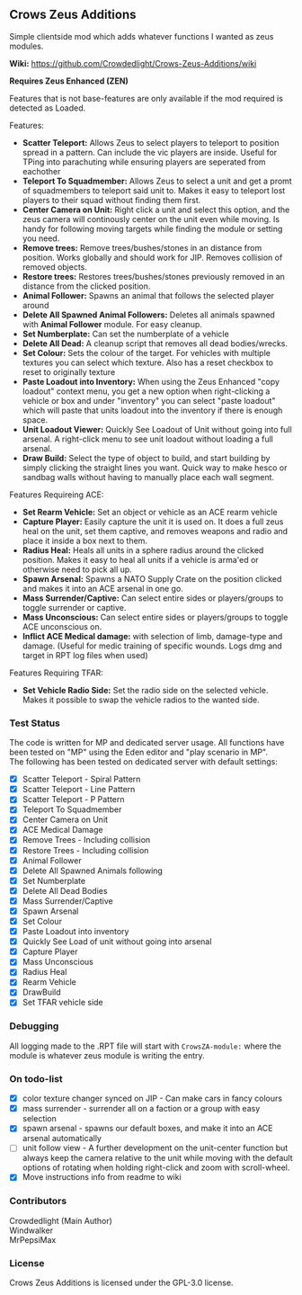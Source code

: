 ## Crows Zeus Additions

Simple clientside mod which adds whatever functions I wanted as zeus modules.

**Wiki:** https://github.com/Crowdedlight/Crows-Zeus-Additions/wiki

**Requires Zeus Enhanced (ZEN)**  

Features that is not base-features are only available if the mod required is detected as Loaded. 

Features:   
* **Scatter Teleport:** Allows Zeus to select players to teleport to position spread in a pattern. Can include the vic players are inside. Useful for TPing into parachuting while ensuring players are seperated from eachother 
* **Teleport To Squadmember:** Allows Zeus to select a unit and get a promt of squadmembers to teleport said unit to. Makes it easy to teleport lost players to their squad without finding them first.
* **Center Camera on Unit:** Right click a unit and select this option, and the zeus camera will continously center on the unit even while moving. Is handy for following moving targets while finding the module or setting you need.
* **Remove trees:** Remove trees/bushes/stones in an distance from position. Works globally and should work for JIP. Removes collision of removed objects.
* **Restore trees:** Restores trees/bushes/stones previously removed in an distance from the clicked position.
* **Animal Follower:** Spawns an animal that follows the selected player around
* **Delete All Spawned Animal Followers:** Deletes all animals spawned with **Animal Follower** module. For easy cleanup.
* **Set Numberplate:** Can set the numberplate of a vehicle
* **Delete All Dead:** A cleanup script that removes all dead bodies/wrecks.
* **Set Colour:** Sets the colour of the target. For vehicles with multiple textures you can select which texture. Also has a reset checkbox to reset to originally texture
* **Paste Loadout into Inventory:** When using the Zeus Enhanced "copy loadout" context menu, you get a new option when right-clicking a vehicle or box and under "inventory" you can select "paste loadout" which will paste that units loadout into the inventory if there is enough space. 
* **Unit Loadout Viewer:** Quickly See Loadout of Unit without going into full arsenal. A right-click menu to see unit loadout without loading a full arsenal.  
* **Draw Build:** Select the type of object to build, and start building by simply clicking the straight lines you want. Quick way to make hesco or sandbag walls without having to manually place each wall segment.     

Features Requireing ACE:   
* **Set Rearm Vehicle:** Set an object or vehicle as an ACE rearm vehicle
* **Capture Player:** Easily capture the unit it is used on. It does a full zeus heal on the unit, set them captive, and removes weapons and radio and place it inside a box next to them.
* **Radius Heal:** Heals all units in a sphere radius around the clicked position. Makes it easy to heal all units if a vehicle is arma'ed or otherwise need to pick all up. 
* **Spawn Arsenal:** Spawns a NATO Supply Crate on the position clicked and makes it into an ACE arsenal in one go. 
* **Mass Surrender/Captive:** Can select entire sides or players/groups to toggle surrender or captive. 
* **Mass Unconscious:** Can select entire sides or players/groups to toggle ACE unconscious on. 
* **Inflict ACE Medical damage:** with selection of limb, damage-type and damage. (Useful for medic training of specific wounds. Logs dmg and target in RPT log files when used)

Features Requiring TFAR:  
* **Set Vehicle Radio Side:** Set the radio side on the selected vehicle. Makes it possible to swap the vehicle radios to the wanted side.  

### Test Status
The code is written for MP and dedicated server usage. All functions have been tested on "MP" using the Eden editor and "play scenario in MP".    
The following has been tested on dedicated server with default settings:

- [X] Scatter Teleport - Spiral Pattern
- [X] Scatter Teleport - Line Pattern
- [X] Scatter Teleport - P Pattern
- [X] Teleport To Squadmember
- [X] Center Camera on Unit
- [X] ACE Medical Damage
- [X] Remove Trees - Including collision
- [X] Restore Trees - Including collision
- [X] Animal Follower
- [X] Delete All Spawned Animals following 
- [X] Set Numberplate
- [X] Delete All Dead Bodies
- [X] Mass Surrender/Captive
- [X] Spawn Arsenal
- [X] Set Colour
- [X] Paste Loadout into inventory
- [X] Quickly See Load of unit without going into arsenal 
- [X] Capture Player  
- [X] Mass Unconscious
- [X] Radius Heal
- [X] Rearm Vehicle
- [X] DrawBuild
- [X] Set TFAR vehicle side

### Debugging
All logging made to the .RPT file will start with ``CrowsZA-module:`` where the module is whatever zeus module is writing the entry.

### On todo-list
- [X] color texture changer synced on JIP - Can make cars in fancy colours
- [X] mass surrender - surrender all on a faction or a group with easy selection
- [X] spawn arsenal - spawns our default boxes, and make it into an ACE arsenal automatically
- [ ] unit follow view - A further development on the unit-center function but always keep the camera relative to the unit while moving with the default options of rotating when holding right-click and zoom with scroll-wheel.
- [X] Move instructions info from readme to wiki

### Contributors
Crowdedlight (Main Author)  
Windwalker  
MrPepsiMax

### License
Crows Zeus Additions is licensed under the GPL-3.0 license.



